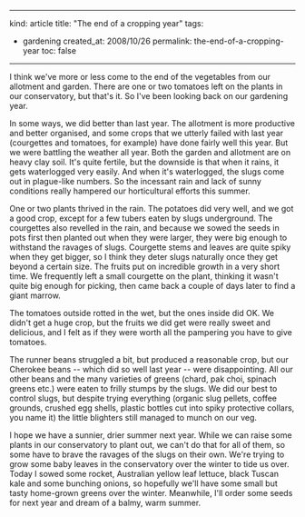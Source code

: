 -----
kind: article
title: "The end of a cropping year"
tags:
- gardening
created_at: 2008/10/26
permalink: the-end-of-a-cropping-year
toc: false
-----

<p>I think we've more or less come to the end of the vegetables from our allotment and garden. There are one or two tomatoes left on the plants in our conservatory, but that's it. So I've been looking back on our gardening year.</p>

<p>In some ways, we did better than last year. The allotment is more productive and better organised, and some crops that we utterly failed with last year (courgettes and tomatoes, for example) have done fairly well this year. But we were battling the weather all year. Both the garden and allotment are on heavy clay soil. It's quite fertile, but the downside is that when it rains, it gets waterlogged very easily. And when it's waterlogged, the slugs come out in plague-like numbers. So the incessant rain and lack of sunny conditions really hampered our horticultural efforts this summer.</p>

<p>One or two plants thrived in the rain. The potatoes did very well, and we got a good crop, except for a few tubers eaten by slugs underground. The courgettes also revelled in the rain, and because we sowed the seeds in pots first then planted out when they were larger, they were big enough to withstand the ravages of slugs. Courgette stems and leaves are quite spiky when they get bigger, so I think they deter slugs naturally once they get beyond a certain size. The fruits put on incredible growth in a very short time. We frequently left a small courgette on the plant, thinking it wasn't quite big enough for picking, then came back a couple of days later to find a giant marrow.</p>

<p>The tomatoes outside rotted in the wet, but the ones inside did OK. We didn't get a huge crop, but the fruits we did get were really sweet and delicious, and I felt as if they were worth all the pampering you have to give tomatoes.</p>

<p>The runner beans struggled a bit, but produced a reasonable crop, but our Cherokee beans -- which did so well last year -- were disappointing. All our other beans and the many varieties of greens (chard, pak choi, spinach greens etc.) were eaten to frilly stumps by the slugs. We did our best to control slugs, but despite trying everything (organic slug pellets, coffee grounds, crushed egg shells, plastic bottles cut into spiky protective collars, you name it) the little blighters still managed to munch on our veg.</p>

<p>I hope we have a sunnier, drier summer next year. While we can raise some plants in our conservatory to plant out, we can't do that for all of them, so some have to brave the ravages of the slugs on their own. We're trying to grow some baby leaves in the conservatory over the winter to tide us over. Today I sowed some rocket, Australian yellow leaf lettuce, black Tuscan kale and some bunching onions, so hopefully we'll have some small but tasty home-grown greens over the winter. Meanwhile, I'll order some seeds for next year and dream of a balmy, warm summer.</p>


